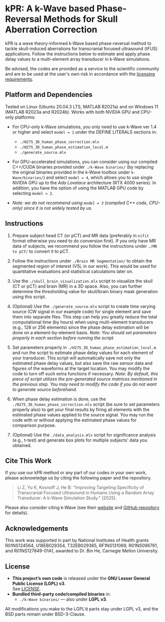 # kPR: A k-Wave based Phase-Reversal Methods for Skull Aberration Correction

kPR is a wave theory-informed k-Wave based phase-reversal method to tackle skull-induced aberrations for transcranial focused ultrasound (tFUS) applications. Follow the instructions below to estimate and apply phase delay values to a multi-element array transducer in k-Wave simulations.

Be advised, the codes are provided as a service to the scientific community and are to be used at the user's own risk in accordance with the [licensing requirements](#license).

## Platform and Dependencies

Tested on Linux (Ubuntu 20.04.3 LTS, MATLAB R2021a) and on Windows 11 (MATLAB R2023a and R2024b). Works with both NVIDIA GPU and CPU-only platforms:

- For CPU-only k-Wave simulations, you only need to use k-Wave ver 1.4 or higher and select `model = 1` under the DEFINE LITERALS sections in:
  - `./H275_3D_human_phase_correction.mlx`
  -  `./H275_3D_human_phase_estimation_local.m` 
  -  `./generate_source.mlx`

- For GPU-accelerated simulations, you can consider using our compiled C++/CUDA binaries provided under `./k-Wave binaries/` (by replacing the original binaries provided in the k-Wave toolbox under `k-Wave/binaries/`) and select `model = 4`, which allows you to use single NVIDIA GPU up to the *Ada Lovelace* architecture (RTX 4000 series). In addition, you have the option of using the MATLAB GPU code by selecting `model = 2`.
- *Note: we do not recommend using `model = 3` (compiled C++ code, CPU-only) since it is not widely tested by us.*

## Instructions

1. Prepare subject head CT (or pCT) and MR data (preferably in `nifit` format otherwise you need to do conversion first). If you only have MR data of subjects, we recommend you follow the instructions under `./MR to pCT/` to convert it to pCT.
2.  Follow the instructions under `./Brain MR Segmentation/` to obtain the segmented region of interest (V5L in our work). This would be used for quantitative evaluations and statistical calculations later on.

3. Use the `./skull_brain_visualization.mlx` script to visualize the skull (CT or pCT) and brain (MR) in a 3D space. Also, you can further determine the thresholding value for skull/brain binary mask generation using this script.

4. (Optional) Use the `./generate_source.mlx` script to create time varying source (CW signal in our example code) for single element and save them into separate files. This step can help you greatly reduce the total computational time (by hours) when using multi-element transducers (e.g., 128 or 256 elements) since the phase delay estimation will be done on a element-by-element basis. *Note: You should set parameters properly in each section before running the script.*
5. Set parameters properly in `./H275_3D_human_phase_estimation_local.m` and run the script to estimate phase delay values for each element of your transducer. This script will automatically save not only the estimated phase delay values, but also save the raw sensor data and figures of the waveforms at the target location. You may modify the code to turn off such extra functions if necessary. *Note: By default, this piece of script utilizes the pre-generated source matrices mentioned in the previous step. You may need to modify the code if you do not want to generate source beforehand.*
6. When phase delay estimation is done, use the `./H275_3D_human_phase_correction.mlx` script (be sure to set parameters properly also) to get your final results by firing all elements with the estimated phase values applied to the source signal. You may run the code with or without applying the estimated phase values for comparison purpose.
7. (Optional) Use the `./data_analysis.mlx` script for significance analysis (e.g., t-test) and generate box plots for multiple subjects' data you obtained.

## Cite This Work

If you use our kPR method or any part of our codes in your own work, please acknowledge us by citing the following paper and the repository.

> Li Z, Yu K, Kosnoff J, He B: "Improving Targeting Specificity of Transcranial Focused Ultrasound in Humans Using a Random Array Transducer: A k-Wave Simulation Study." (2025).

Please also consider citing k-Wave (see their [website](https://www.k-wave.org/) and [GitHub repository](https://github.com/ucl-bug/k-wave?tab=readme-ov-file) for details).

## Acknowledgements

This work was supported in part by National Institutes of Health grants R01NS124564, U18EB029354, T32EB029365, RF1NS131069, R01NS096761, and R01NS127849-01A1, awarded to Dr. Bin He, Carnegie Mellon University.

## License

- **This project’s own code** is released under the **GNU Lesser General Public License (LGPL) v3**.  
  See [LICENSE](./LICENSE).
- **Bundled third-party code/compiled binaries** in:
  - `./k-Wave binaries/` — also under **LGPL v3**.

All modifications you make to the LGPL’d parts stay under LGPL v3, and the BSD parts remain under BSD-3-Clause. 